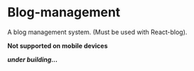 # Blog-management
A blog management system. (Must be used with React-blog).

**Not supported on mobile devices**

***under building...***